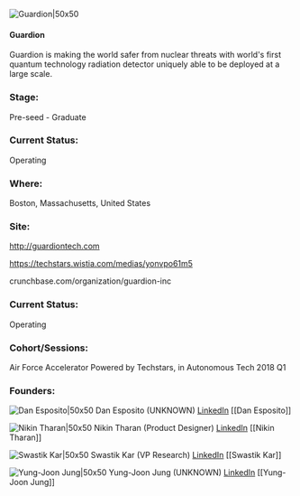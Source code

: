 

![Guardion|50x50](https://apimg.techstars.com/connect/images/image_files/5a723703c9aec7262b0000e6/original/GuardionSquareLogi.png)

#### Guardion
Guardion is making the world safer from nuclear threats with world's first quantum technology radiation detector uniquely able to be deployed at a large scale.

### Stage: 
Pre-seed - Graduate 

### Current Status: 
Operating

### Where:
Boston, Massachusetts, United States

### Site:
http://guardiontech.com

https://techstars.wistia.com/medias/yonvpo61m5

crunchbase.com/organization/guardion-inc

### Current Status: 
Operating

### Cohort/Sessions: 
Air Force Accelerator Powered by Techstars, in Autonomous Tech 2018 Q1

### Founders: 

![Dan Esposito|50x50](https://apimg.techstars.com/connect/images/image_files/5a56f23bc9aec73049000012/original/Dan-Profile-Photo-Square.jpg) Dan Esposito (UNKNOWN) [LinkedIn](https://linkedin.com/in/dan-esposito-2a620516) [[Dan Esposito]]

![Nikin Tharan|50x50](https://apimg.techstars.com/connect/images/image_files/5a785559c9aec7262b000418/original/AAEAAQAAAAAAAAtYAAAAJGZhZTRhNTRkLTIwNTgtNDlkMi1hYzNjLWE1ZTZmMmI1MDRiZQ.jpg) Nikin Tharan (Product Designer) [LinkedIn](https://linkedin.com/in/ntharan) [[Nikin Tharan]]

![Swastik Kar|50x50](https://apimg.techstars.com/connect/images/image_files/5a725be7c9aec7262b0000e9/original/SwastikKar1.jpg) Swastik Kar (VP Research) [LinkedIn](https://linkedin.com/in/swastik-kar-182172b4) [[Swastik Kar]]

![Yung-Joon Jung|50x50](https://apimg.techstars.com/connect/images/image_files/5a79e8bac9aec756b30000dd/original/YungJoonJung.jpg) Yung-Joon Jung (UNKNOWN) [LinkedIn](https://linkedin.com/in/yung-joon-jung-5b00362) [[Yung-Joon Jung]]


